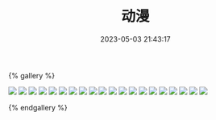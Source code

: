 ﻿---
title: 动漫
date: 2023-05-03 21:43:17
comments: false
---

{% gallery %}

![](/assets/cartoon/infinity-13356251.jpg)
![](/assets/cartoon/infinity-4359874.jpg)
![](https://wangjinglun.oss-cn-beijing.aliyuncs.com/images/cartoon/1.jpg)
![](https://wangjinglun.oss-cn-beijing.aliyuncs.com/images/cartoon/2.jpg)
![](https://wangjinglun.oss-cn-beijing.aliyuncs.com/images/cartoon/5.jpg)
![](https://wangjinglun.oss-cn-beijing.aliyuncs.com/images/cartoon/6.jpg)
![](https://wangjinglun.oss-cn-beijing.aliyuncs.com/images/cartoon/7.jpg)
![](https://wangjinglun.oss-cn-beijing.aliyuncs.com/images/cartoon/8.jpg)
![](https://wangjinglun.oss-cn-beijing.aliyuncs.com/images/cartoon/9.jpg)
![](https://wangjinglun.oss-cn-beijing.aliyuncs.com/images/cartoon/10.jpg)
![](https://wangjinglun.oss-cn-beijing.aliyuncs.com/images/cartoon/11.jpg)
![](https://wangjinglun.oss-cn-beijing.aliyuncs.com/images/cartoon/12.jpg)
![](https://wangjinglun.oss-cn-beijing.aliyuncs.com/images/cartoon/13.jpg)
![](https://wangjinglun.oss-cn-beijing.aliyuncs.com/images/cartoon/14.jpg)
![](https://wangjinglun.oss-cn-beijing.aliyuncs.com/images/cartoon/15.jpg)
![](https://wangjinglun.oss-cn-beijing.aliyuncs.com/images/cartoon/16.jpg)
![](https://wangjinglun.oss-cn-beijing.aliyuncs.com/images/cartoon/17.jpg)
![](https://wangjinglun.oss-cn-beijing.aliyuncs.com/images/cartoon/18.jpg)
![](https://wangjinglun.oss-cn-beijing.aliyuncs.com/images/cartoon/19.jpg)
![](https://wangjinglun.oss-cn-beijing.aliyuncs.com/images/cartoon/20.jpg)

{% endgallery %}
